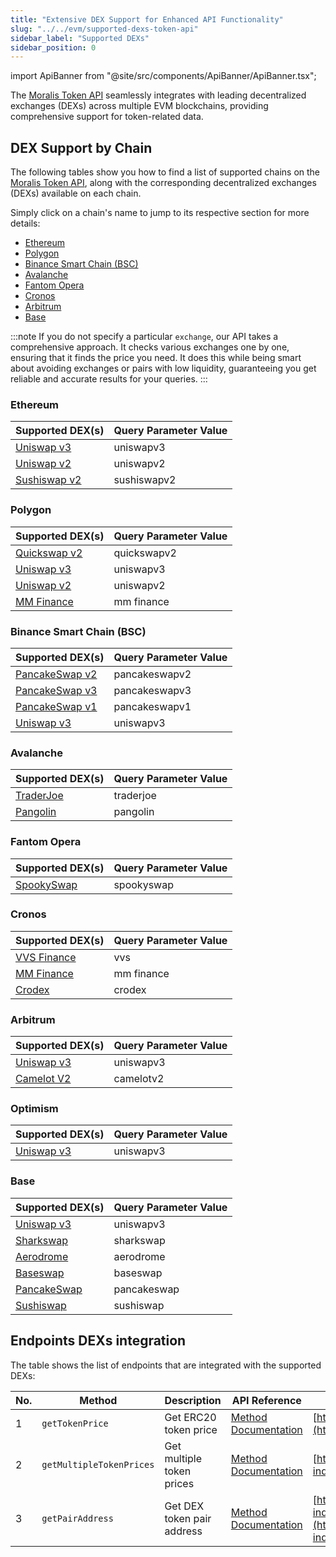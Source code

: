 ```yaml
---
title: "Extensive DEX Support for Enhanced API Functionality"
slug: "../../evm/supported-dexs-token-api"
sidebar_label: "Supported DEXs"
sidebar_position: 0
---
```


import ApiBanner from "@site/src/components/ApiBanner/ApiBanner.tsx";

<ApiBanner />

The [Moralis Token API](/web3-data-api/evm/token-api) seamlessly integrates with leading decentralized exchanges (DEXs) across multiple EVM blockchains, providing comprehensive support for token-related data.

## DEX Support by Chain

The following tables show you how to find a list of supported chains on the [Moralis Token API](/web3-data-api/evm/token-api), along with the corresponding decentralized exchanges (DEXs) available on each chain.

Simply click on a chain's name to jump to its respective section for more details:

* [Ethereum](#ethereum)
* [Polygon](#polygon)
* [Binance Smart Chain (BSC)](#binance-smart-chain-bsc)
* [Avalanche](#avalanche)
* [Fantom Opera](#fantom-opera)
* [Cronos](#cronos)
* [Arbitrum](#arbitrum)
* [Base](#base)

:::note
If you do not specify a particular `exchange`, our API takes a comprehensive approach. It checks various exchanges one by one, ensuring that it finds the price you need. It does this while being smart about avoiding exchanges or pairs with low liquidity, guaranteeing you get reliable and accurate results for your queries.
:::

### Ethereum

| Supported DEX(s)     |  Query Parameter Value |
| -------------------- | -------------------- |
| [Uniswap v3](https://app.uniswap.org/)           | uniswapv3 |
| [Uniswap v2](https://uniswap.org/)           | uniswapv2 |
| [Sushiswap v2](https://sushi.com/)         | sushiswapv2 |

### Polygon

| Supported DEX(s)     |Query Parameter Value|
| -------------------- | --------------------|
| [Quickswap v2](https://quickswap.exchange/)         |quickswapv2|
| [Uniswap v3](https://app.uniswap.org/)           | uniswapv3 |
| [Uniswap v2](https://uniswap.org/)           |uniswapv2 |
| [MM Finance](https://mm.finance/)           |mm finance|

### Binance Smart Chain (BSC)

| Supported DEX(s)     |Query Parameter Value|
| -------------------- | --------------------|
| [PancakeSwap v2](https://pancakeswap.finance/)       |pancakeswapv2|
| [PancakeSwap v3](https://pancakeswap.finance/v3)       |pancakeswapv3|
| [PancakeSwap v1](https://pancakeswap.finance/v1)       |pancakeswapv1|
| [Uniswap v3](https://app.uniswap.org/)           |uniswapv3|

### Avalanche

| Supported DEX(s)     |Query Parameter Value|
| -------------------- |--------------------|
| [TraderJoe](https://www.traderjoexyz.com/)           |traderjoe|
| [Pangolin](https://pangolin.exchange/)             |pangolin|

### Fantom Opera

| Supported DEX(s)     |Query Parameter Value|
| -------------------- |--------------------|
| [SpookySwap](https://spookyswap.finance/)         |spookyswap|

### Cronos

| Supported DEX(s)     |Query Parameter Value|
| -------------------- |--------------------|
| [VVS Finance](https://vvs.finance/)           |vvs|
| [MM Finance](https://mm.finance/)           |mm finance|
| [Crodex](https://crodex.exchange/)               |crodex|

### Arbitrum

| Supported DEX(s)     |Query Parameter Value|
| -------------------- |--------------------|
| [Uniswap v3](https://app.uniswap.org/)           |uniswapv3|
| [Camelot V2](https://www.camelotsix.com/)           |camelotv2|

### Optimism

| Supported DEX(s)     |Query Parameter Value|
| -------------------- |--------------------|
| [Uniswap v3](https://app.uniswap.org/)           |uniswapv3|


### Base

| Supported DEX(s)     |  Query Parameter Value |
| -------------------- | -------------------- |
| [Uniswap v3](https://app.uniswap.org/)           | uniswapv3 |
| [Sharkswap](https://www.sharkswap.finance/swap)           | sharkswap |
| [Aerodrome](https://aerodrome.finance)         | aerodrome |
| [Baseswap](https://baseswap.fi)         | baseswap |
| [PancakeSwap](https://pancakeswap.finance/)         | pancakeswap |
| [Sushiswap](https://sushi.com/)          | sushiswap |


## Endpoints DEXs integration

The table shows the list of endpoints that are integrated with the supported DEXs:

| No. | Method                                   | Description                | API Reference                                                                                                       | URL                                                                       |
|-----|------------------------------------------|----------------------------|---------------------------------------------------------------------------------------------------------------------|---------------------------------------------------------------------------|
| 1   | `getTokenPrice`                          | Get ERC20 token price      | [Method Documentation](/web3-data-api/evm/reference/get-token-price) | [https://deep-index.moralis.io/api/v2.2/erc20/:address/price](https://deep-index.moralis.io/api/v2.2/erc20/:address/price)                     |
| 2   | `getMultipleTokenPrices`                 | Get multiple token prices  | [Method Documentation](/web3-data-api/evm/reference/get-multiple-token-prices) | [https://deep-index.moralis.io/api/v2.2/erc20/prices](https://deep-index.moralis.io/api/v2.2/erc20/prices)
| 3   | `getPairAddress`                 | Get DEX token pair address | [Method Documentation](/web3-data-api/evm/reference/get-pair-address) | [https://deep-index.moralis.io/api/v2.2/:token0_address/:token1_address/pairAddress](https://deep-index.moralis.io/api/v2.2/:token0_address/:token1_address/pairAddress)
